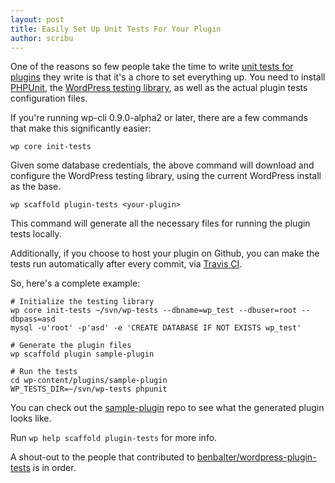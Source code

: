 ```yaml
---
layout: post
title: Easily Set Up Unit Tests For Your Plugin
author: scribu
---
```

One of the reasons so few people take the time to write [unit tests for plugins][3] they write is that it's a chore to set everything up. You need to install [PHPUnit][4], the [WordPress testing library][5], as well as the actual plugin tests configuration files.

If you're running wp-cli 0.9.0-alpha2 or later, there are a few commands that make this significantly easier:

	wp core init-tests

Given some database credentials, the above command will download and configure the WordPress testing library, using the current WordPress install as the base.

	wp scaffold plugin-tests <your-plugin>

This command will generate all the necessary files for running the plugin tests locally.

Additionally, if you choose to host your plugin on Github, you can make the tests run automatically after every commit, via [Travis CI][1].

So, here's a complete example:

	# Initialize the testing library
	wp core init-tests ~/svn/wp-tests --dbname=wp_test --dbuser=root --dbpass=asd
	mysql -u'root' -p'asd' -e 'CREATE DATABASE IF NOT EXISTS wp_test'

	# Generate the plugin files
	wp scaffold plugin sample-plugin

	# Run the tests
	cd wp-content/plugins/sample-plugin
	WP_TESTS_DIR=~/svn/wp-tests phpunit

You can check out the [sample-plugin][2] repo to see what the generated plugin looks like.

Run `wp help scaffold plugin-tests` for more info.

A shout-out to the people that contributed to [benbalter/wordpress-plugin-tests][6] is in order.

[1]: http://about.travis-ci.org
[2]: https://github.com/wp-cli/sample-plugin
[3]: http://wordpress.tv/2011/08/20/nikolay-bachiyski-unit-testing-will-change-your-life/
[4]: http://www.phpunit.de/manual/current/en/automating-tests.html
[5]: http://make.wordpress.org/core/handbook/automated-testing/
[6]: https://github.com/benbalter/wordpress-plugin-tests/contributors
